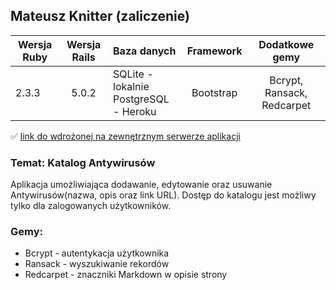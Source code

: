 ## Mateusz Knitter (zaliczenie)

| Wersja Ruby   | Wersja Rails  |                Baza danych                 | Framework |           Dodatkowe gemy           |
| ------------- |:-------------:|:-------------------------------------------|:---------:|:----------------------------------:|
| 2.3.3         | 5.0.2         | SQLite - lokalnie<br />PostgreSQL - Heroku | Bootstrap | Bcrypt, Ransack, Redcarpet         |


:white_check_mark: [link do wdrożonej na zewnętrznym serwerze aplikacji](antywirusy.herokuapp.com/)

### Temat: Katalog Antywirusów

Aplikacja umożliwiająca dodawanie, edytowanie oraz usuwanie Antywirusów(nazwa, opis oraz link URL). Dostęp do katalogu jest możliwy tylko dla zalogowanych użytkowników.

### Gemy:<br />

- Bcrypt - autentykacja użytkownika
- Ransack - wyszukiwanie rekordów
- Redcarpet - znaczniki Markdown w opisie strony
